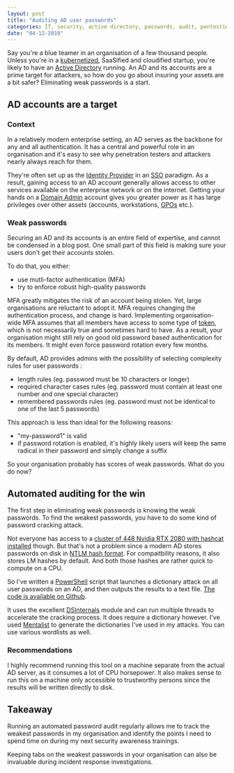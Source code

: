 ```yaml
---
layout: post
title: "Auditing AD user passwords"
categories: IT, security, active directory, passwords, audit, pentesting
date: "04-12-2019"
---
```


Say you're a blue teamer in an organisation of a few thousand people. Unless you're in a [kubernetized](https://kubernetes.io/), SaaSified and cloudified startup, you're likely to have an [Active Directory](https://en.wikipedia.org/wiki/Active_Directory) running. An AD and its accounts are a prime target for attackers, so how do you go about insuring your assets are a bit safer? Eliminating weak passwords is a start.

## AD accounts are a target

### Context

In a relatively modern enterprise setting, an AD serves as the backbone for any and all authentication. It has a central and powerful role in an organisation and it's easy to see why penetration testers and attackers nearly always reach for them.

They're often set up as the [Identity Provider](https://en.wikipedia.org/wiki/Identity_provider_(SAML)) in an [SSO](https://en.wikipedia.org/wiki/Single_sign-on) paradigm. As a result, gaining access to an AD account generally allows access to other services available on the enterprise network or on the internet. Getting your hands on a [Domain Admin](https://docs.microsoft.com/en-us/windows/security/identity-protection/access-control/active-directory-security-groups#bkmk-domainadmins) account gives you greater power as it has large privileges over other assets (accounts, workstations, [GPOs](https://docs.microsoft.com/en-us/windows-server/networking/branchcache/deploy/use-group-policy-to-configure-domain-member-client-computers) etc.).


### Weak passwords 

Securing an AD and its accounts is an entire field of expertise, and cannot be condensed in a blog post. One small part of this field is making sure your users don't get their accounts stolen.

To do that, you either:
 * use mutli-factor authentication (MFA)
 * try to enforce robust high-quality passwords

MFA greatly mitigates the risk of an account being stolen. Yet, large organisations are reluctant to adopt it. MFA requires changing the authentication process, and change is hard. Implementing organisation-wide MFA assumes that all members have access to some type of [token](https://en.wikipedia.org/wiki/Multi-factor_authentication#Possession_factors), which is not necessarily true and sometimes hard to have. As a result, your organisation might still rely on good old password based authentication for its members. It might even force password rotation every few months.

By default, AD provides admins with the possibility of selecting complexity rules for user passwords :
 * length rules (eg. password must be 10 characters or longer)
 * required character cases rules (eg. password must contain at least one number and one special character)
 * remembered passwords rules (eg. password must not be identical to one of the last 5 passwords)

This approach is less than ideal for the following reasons:
 * "my-password1" is valid
 * if password rotation is enabled, it's highly likely users will keep the same radical in their password and simply change a suffix

So your organisation probably has scores of weak passwords. What do you do now?

## Automated auditing for the win

The first step in eliminating weak passwords is knowing the weak passwords. To find the weakest passwords, you have to do some kind of password cracking attack.

Not everyone has access to a [cluster of 448 Nvidia RTX 2080 with hashcat installed](https://twitter.com/TerahashCorp/status/1155128018156892160) though. But that's not a problem since a modern AD stores passwords on disk in [NTLM hash format](http://www.adshotgyan.com/2012/02/lm-hash-and-nt-hash.html). For compaitbility reasons, it also stores LM hashes by default. And both those hashes are rather quick to compute on a CPU.

So I've written a [PowerShell](https://en.wikipedia.org/wiki/PowerShell) script that launches a dictionary attack on all user passwords on an AD, and then outputs the results to a text file. [The code is available on Github](https://github.com/ctdhr/AD-Password-Auditor).

It uses the excellent [DSInternals](https://github.com/MichaelGrafnetter/DSInternals) module and can run multiple threads to accelerate the cracking process. It does require a dictionary however. I've used [Mentalist](https://github.com/sc0tfree/mentalist) to generate the dictionaries I've used in my attacks. You can use various wordlists as well.

### Recommendations

I highly recommend running this tool on a machine separate from the actual AD server, as it consumes a lot of CPU horsepower. It also makes sense to run this on a machine only accessible to trustworthy persons since the results will be written directly to disk.

## Takeaway

Running an automated password audit regularly allows me to track the weakest passwords in my organisation and identify the points I need to spend time on during my next security awareness trainings.

Keeping tabs on the weakest passwords in your organisation can also be invaluable during incident response investigations.
